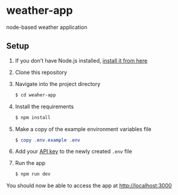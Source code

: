 # weather-app
node-based weather application

## Setup

1. If you don’t have Node.js installed, [install it from here](https://nodejs.org/en/) 

2. Clone this repository

3. Navigate into the project directory

   ```bash
   $ cd weaher-app
   ```

4. Install the requirements

   ```bash
   $ npm install
   ```

5. Make a copy of the example environment variables file

   ```powershell
   $ copy .env.example .env
   ```
6. Add your [API key](https://home.openweathermap.org/api_keys) to the newly created `.env` file

7. Run the app

   ```bash
   $ npm run dev
   ```

You should now be able to access the app at [http://localhost:3000](http://localhost:3000)